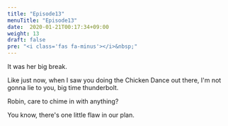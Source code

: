 ```yaml
---
title: "Episode13"
menuTitle: "Episode13"
date:  2020-01-21T00:17:34+09:00
weight: 13
draft: false
pre: "<i class='fas fa-minus'></i>&nbsp;"
---
```


It was her big break.

Like just now, when I saw you doing the Chicken Dance out there,
I'm not gonna lie to you, big time thunderbolt.

Robin, care to chime in with anything?

You know, there's one little flaw in our plan.
